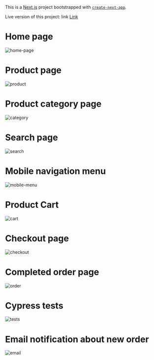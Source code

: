 This is a [Next.js](https://nextjs.org/) project bootstrapped with [`create-next-app`](https://github.com/vercel/next.js/tree/canary/packages/create-next-app).

Live version of this project: link [Link](https://estore-demo.pp.ua/)

# Home page
![home-page](https://github.com/larinius/estore/assets/5310985/faebe880-6ca5-4eaf-a3ff-bce96d24c7db)

# Product page
![product](https://github.com/larinius/estore/assets/5310985/aac12da0-1fc1-482d-b357-89b9a431f97b)

# Product category page
![category](https://github.com/larinius/estore/assets/5310985/a5465fd8-43a9-42e6-b092-d029a2f31627)

# Search page
![search](https://github.com/larinius/estore/assets/5310985/9a333020-877f-4372-8d34-e3804a89f6d7)

# Mobile navigation menu
![mobile-menu](https://github.com/larinius/estore/assets/5310985/aa3884e1-8313-4cb9-943f-67ba996cb82e)

# Product Cart
![cart](https://github.com/larinius/estore/assets/5310985/395bef11-842d-4e7b-a2a6-43fa9f4f0bdd)

# Checkout page
![checkout](https://github.com/larinius/estore/assets/5310985/97c158fd-ece2-45af-82a9-1c92e101c0de)

# Completed order page
![order](https://github.com/larinius/estore/assets/5310985/0f7befe9-12b8-4d40-bb4c-1c6e46a82703)

# Cypress tests
![tests](https://github.com/larinius/estore/assets/5310985/7aa2af62-81fc-477e-be41-f9edcccae504)

# Email notification about new order
![email](https://github.com/larinius/estore/assets/5310985/3f562f60-5b25-4bf5-8436-15ff6f30d350)

